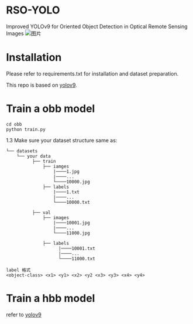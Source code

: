 # RSO-YOLO
Improved YOLOv9 for Oriented Object Detection in Optical Remote Sensing Images
![图片](./obb/图片30.png)


# Installation
Please refer to requirements.txt for installation and dataset preparation.

This repo is based on [yolov9](https://github.com/WongKinYiu/yolov9). 

# Train a obb model
```shell
cd obb
python train.py
```
1.3 Make sure your dataset structure same as:
```
└── datasets
    └── your data
          ├── train
              ├── iamges
                  |────1.jpg
                  |────...
                  └────10000.jpg
              ├── labels
                  |────1.txt
                  |────...
                  └────10000.txt

          ├── val
              ├── images
                  |────10001.jpg
                  |────...
                  └────11000.jpg
                    
              ├── labels
                    |────10001.txt
                    |────...
                    └────11000.txt
```
```
label 格式
<object-class> <x1> <y1> <x2> <y2 <x3> <y3> <x4> <y4>
```

# Train a hbb model
refer to [yolov9](https://github.com/WongKinYiu/yolov9)

